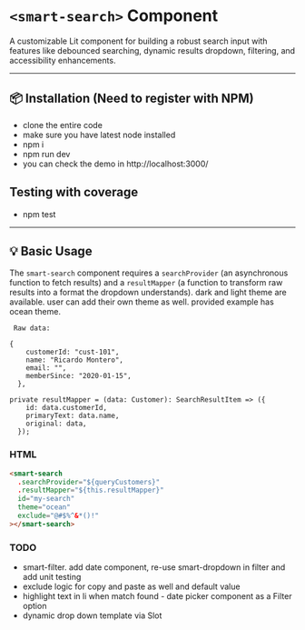 # `<smart-search>` Component

A customizable Lit component for building a robust search input with features like debounced searching, dynamic results dropdown, filtering, and accessibility enhancements.

---

## 📦 Installation (Need to register with NPM)

- clone the entire code
- make sure you have latest node installed
- npm i
- npm run dev
- you can check the demo in http://localhost:3000/

## Testing with coverage

- npm test

---

## 💡 Basic Usage

The `smart-search` component requires a `searchProvider` (an asynchronous function to fetch results) and a `resultMapper` (a function to transform raw results into a format the dropdown understands). dark and light theme are available. user can add their own theme as well. provided example has ocean theme.

```
 Raw data:

{
    customerId: "cust-101",
    name: "Ricardo Montero",
    email: "",
    memberSince: "2020-01-15",
  },
```

```
private resultMapper = (data: Customer): SearchResultItem => ({
    id: data.customerId,
    primaryText: data.name,
    original: data,
  });
```

### HTML

```html
<smart-search
  .searchProvider="${queryCustomers}"
  .resultMapper="${this.resultMapper}"
  id="my-search"
  theme="ocean"
  exclude="@#$%^&*()!"
></smart-search>
```

### TODO

- smart-filter. add date component, re-use smart-dropdown in filter and add unit testing
- exclude logic for copy and paste as well and default value
- highlight text in li when match found - date picker component as a Filter option
- dynamic drop down template via Slot
